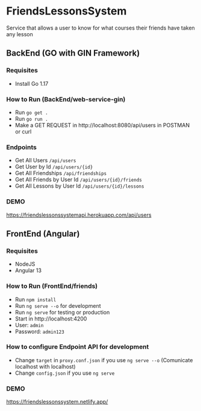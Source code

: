 # FriendsLessonsSystem
Service that allows a user to know for what courses their friends have taken any lesson
## BackEnd (GO with GIN Framework)
### Requisites
- Install Go 1.17

### How to Run (BackEnd/web-service-gin)
- Run `go get .`
- Run `go run .`
- Make a GET REQUEST in http://localhost:8080/api/users in POSTMAN or curl

### Endpoints
- Get All Users `/api/users`
- Get User by Id `/api/users/{id}`
- Get All Friendships `/api/friendships`
- Get All Friends by User Id `/api/users/{id}/friends`
- Get All Lessons by User Id `/api/users/{id}/lessons`

### DEMO
https://friendslessonssystemapi.herokuapp.com/api/users

## FrontEnd (Angular)
### Requisites
- NodeJS
- Angular 13

### How to Run (FrontEnd/friends)
- Run `npm install`
- Run `ng serve --o` for development
- Run `ng serve` for testing or production
- Start in http://localhost:4200
- User: `admin`
- Password: `admin123`

### How to configure Endpoint API for development
- Change `target` in `proxy.conf.json` if you use `ng serve --o` (Comunicate localhost with localhost)
- Change `config.json` if you use `ng serve`

### DEMO
https://friendslessonssystem.netlify.app/
